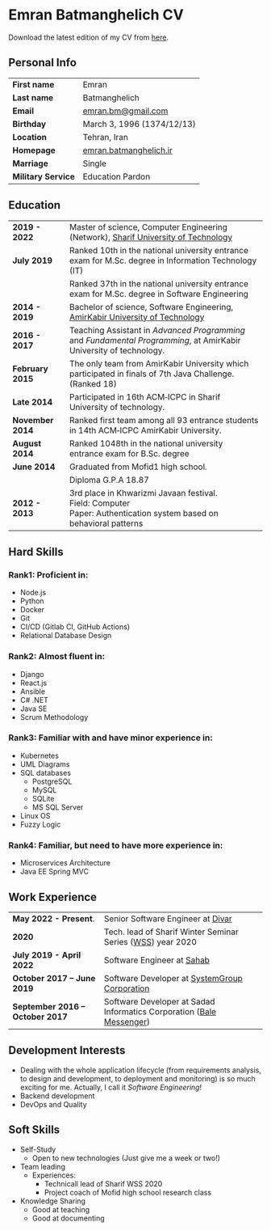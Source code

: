 # Emran Batmanghelich CV
Download the latest edition of my CV from [here](https://github.com/emranbm/CV/releases/download/latest/emran-batmanghelich-cv.pdf).

## Personal Info

|                |       |
| :--            | :--   |
| **First name**       | Emran |
| **Last name**        | Batmanghelich |
| **Email**            | emran.bm@gmail.com |
| **Birthday**         | March 3, 1996 (1374/12/13) |
| **Location**         | Tehran, Iran |
| **Homepage**         | [emran.batmanghelich.ir](https://emran.batmanghelich.ir) |
| **Marriage**         | Single |
| **Military Service** | Education Pardon |

## Education

|                |       |
| :--            | :--   |
| **2019 - 2022**      | Master of science, Computer Engineering (Network), [Sharif University of Technology](https://www.sharif.edu/) |
| **July 2019**        | Ranked 10th in the national university entrance exam for M.Sc. degree in Information Technology (IT) |
|                      | Ranked 37th in the national university entrance exam for M.Sc. degree in Software Engineering |
| **2014 - 2019**      | Bachelor of science, Software Engineering, [AmirKabir University of Technology](https://aut.ac.ir/) |
| **2016 - 2017**      | Teaching Assistant in *Advanced Programming* and *Fundamental Programming*, at AmirKabir University of technology. |
| **February 2015**    | The only team from AmirKabir University which participated in finals of 7th Java Challenge. (Ranked 18) |
| **Late 2014**        | Participated in 16th ACM‐ICPC in Sharif University of technology. |
| **November 2014**    | Ranked first team among all 93 entrance students in 14th ACM‐ICPC AmirKabir University. |
| **August 2014**      | Ranked 1048th in the national university entrance exam for B.Sc. degree |
| **June 2014**        | Graduated from Mofid1 high school. |
|                      | Diploma G.P.A 18.87 |
| **2012 - 2013**      | 3rd place in Khwarizmi Javaan festival.<br/>Field: Computer<br/>Paper: Authentication system based on behavioral patterns |

## Hard Skills

### Rank1: Proficient in:
- Node.js
- Python
- Docker
- Git
- CI/CD (Gitlab CI, GitHub Actions)
- Relational Database Design

### Rank2: Almost fluent in:
- Django
- React.js
- Ansible
- C# .NET
- Java SE
- Scrum Methodology

### Rank3: Familiar with and have minor experience in:
- Kubernetes
- UML Diagrams
- SQL databases
  - PostgreSQL
  - MySQL
  - SQLite
  - MS SQL Server
- Linux OS
- Fuzzy Logic

### Rank4: Familiar, but need to have more experience in:
- Microservices Architecture
- Java EE Spring MVC

## Work Experience

|||
| :-- | :-- |
| **May 2022 - Present**.           | Senior Software Engineer at [Divar](https://divar.ir)
| **2020**                          | Tech. lead of Sharif Winter Seminar Series ([WSS](https://wss.ce.sharif.edu/)) year 2020 |
| **July 2019 - April 2022**        | Software Engineer at [Sahab](https://sahab.ir/) |
| **October 2017 – June 2019**      | Software Developer at [SystemGroup Corporation](https://www.systemgroup.net/) |
| **September 2016 – October 2017** | Software Developer at Sadad Informatics Corporation ([Bale Messenger](https://bale.ai/)) |

## Development Interests
- Dealing with the whole application lifecycle (from requirements analysis, to design and development, to deployment and monitoring) is so much exciting for me. Actually, I call it *Software Engineering*!
- Backend development
- DevOps and Quality

## Soft Skills
- Self-Study
  - Open to new technologies (Just give me a week or two!)
- Team leading
  - Experiences:
    - Technicall lead of Sharif WSS 2020
    - Project coach of Mofid high school research class
- Knowledge Sharing
  - Good at teaching
  - Good at documenting
